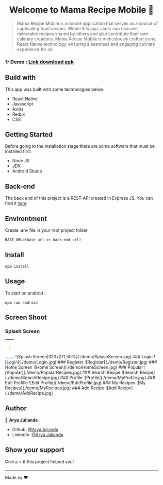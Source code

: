 <h1 align="center">Welcome to Mama Recipe Mobile 👋</h1>

> Mama Recipe Mobile is a mobile application that serves as a source of captivating food recipes. Within this app, users can discover delectable recipes shared by others and also contribute their own culinary creations. Mama Recipe Mobile is meticulously crafted using React Native technology, ensuring a seamless and engaging culinary experience for all.

### ✨ Demo : [Link download apk](https://drive.google.com/file/d/1_UpJDTweJPkj1J9Xd6OxKIxOJWSf5KCG/view?usp=drive_link)

## Build with
This app was built with some technologies below:
* React Native
* Javascript
* Axios
* Redux
* CSS

## Getting Started
Before going to the installation stage there are some software that must be installed first
* Node JS
* JDK
* Android Studio

## Back-end
The back end of this project is a REST-API created in Express JS. You can find it [here](https://github.com/AryaJulianda/RECIPE-APP-API)

## Environtment
Create .env file in your root project folder
```
BASE_URL=(base url or back-end url)
```

## Install

```
npm install
```

## Usage
To start on android :
```
npm run android
```
## Screen Shoot

### Splash Screen
<img src="./demo/SplashScreen.jpg" width="30"/>
![Splash Screen|320x271,50%](./demo/SplashScreen.jpg)
### Login
![Login](./demo/Login.jpg)
### Register
![Register](./demo/Register.jpg)
### Home Screen
![Home Screen](./demo/HomeScreen.jpg)
### Popular
![Popular](./demo/PopularRecipes.jpg)
### Search Recipe
![Search Recipe](./demo/SearchRecipe.jpg)
### Profile
![Profile](./demo/MyProfile.jpg)
### Edit Profille
![Edit Profile](./demo/EditProfile.jpg)
### My Recipes
![My Recipes](./demo/MyRecipes.jpg)
### Add Recipe
![Add Recipe](./demo/AddRecipe.jpg)

## Author

👤 **Arya Julianda**

* Github: [@AryaJulianda](https://github.com/AryaJulianda)
* LinkedIn: [@Arya Julianda](https://www.linkedin.com/in/aryajulianda)

## Show your support

Give a ⭐️ if this project helped you!

***
Made by ❤️ 
